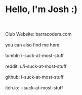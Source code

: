 # Hello, I'm Josh :)

<br><br>
Club Website: barracoders.com
<br><br>
you can also find me here:
<br><br>
tumblr: i-suck-at-most-stuff
<br><br>
reddit: u/i-suck-at-most-stuff
<br><br>
github: i-suck-at-most-stuff
<br><br>
itch.io: i-suck-at-most-stuff
<br><br>
